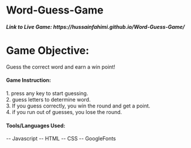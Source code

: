 # Word-Guess-Game

<h5>Link to Live Game: https://hussainfahimi.github.io/Word-Guess-Game/ </h5>


# Game Objective:

Guess the correct word and earn a win point!



<h4>Game Instruction:</h4>
  1. press any key to start guessing.<br>
  2. guess letters to determine word.<br>
  3. If you guess correctly, you win the round and get a point.<br>
  4. if you run out of guesses, you lose the round.<br>



  <h4>Tools/Languages Used:</h4>
     -- Javascript
     -- HTML
     -- CSS
     -- GoogleFonts